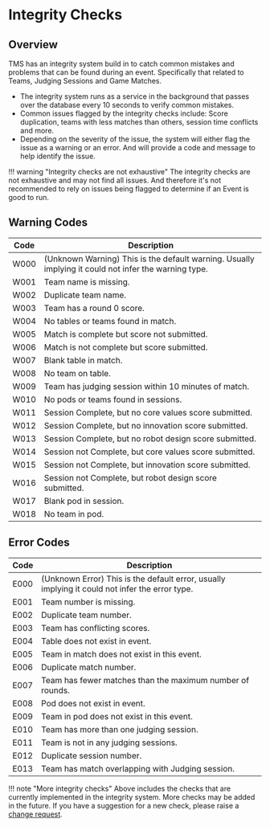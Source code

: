 # Integrity Checks

## Overview
TMS has an integrity system build in to catch common mistakes and problems that can be found during an event. Specifically that related to Teams, Judging Sessions and Game Matches.

- The integrity system runs as a service in the background that passes over the database every 10 seconds to verify common mistakes.
- Common issues flagged by the integrity checks include: Score duplication, teams with less matches than others, session time conflicts and more.
- Depending on the severity of the issue, the system will either flag the issue as a warning or an error. And will provide a code and message to help identify the issue.

!!! warning "Integrity checks are not exhaustive"
    The integrity checks are not exhaustive and may not find all issues. And therefore it's not recommended to rely on issues being flagged to determine if an Event is good to run.

## Warning Codes
| Code | Description |
|------|-------------|
| W000 | (Unknown Warning) This is the default warning. Usually implying it could not infer the warning type. |
| W001 | Team name is missing. |
| W002 | Duplicate team name. |
| W003 | Team has a round 0 score. |
| W004 | No tables or teams found in match. |
| W005 | Match is complete but score not submitted. |
| W006 | Match is not complete but score submitted. |
| W007 | Blank table in match. |
| W008 | No team on table. |
| W009 | Team has judging session within 10 minutes of match. |
| W010 | No pods or teams found in sessions. |
| W011 | Session Complete, but no core values score submitted. |
| W012 | Session Complete, but no innovation score submitted. |
| W013 | Session Complete, but no robot design score submitted. |
| W014 | Session not Complete, but core values score submitted. |
| W015 | Session not Complete, but innovation score submitted. |
| W016 | Session not Complete, but robot design score submitted. |
| W017 | Blank pod in session. |
| W018 | No team in pod. |

## Error Codes
| Code | Description |
|------|-------------|
| E000 | (Unknown Error) This is the default error, usually implying it could not infer the error type. |
| E001 | Team number is missing. |
| E002 | Duplicate team number. |
| E003 | Team has conflicting scores. |
| E004 | Table does not exist in event. |
| E005 | Team in match does not exist in this event. |
| E006 | Duplicate match number. |
| E007 | Team has fewer matches than the maximum number of rounds. |
| E008 | Pod does not exist in event. |
| E009 | Team in pod does not exist in this event. |
| E010 | Team has more than one judging session. |
| E011 | Team is not in any judging sessions. |
| E012 | Duplicate session number. |
| E013 | Team has match overlapping with Judging session. |

!!! note "More integrity checks"
    Above includes the checks that are currently implemented in the integrity system. More checks may be added in the future. If you have a suggestion for a new check, please raise a [change request].

[change request]: https://cjbuchel.github.io/TMS/support/change-requests/